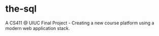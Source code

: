 # the-sql
A CS411 @ UIUC Final Project - Creating a new course platform using a modern web application stack.
